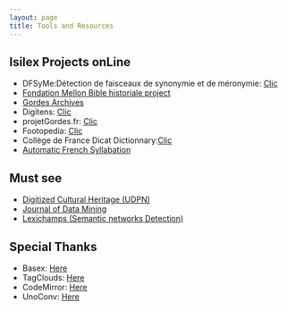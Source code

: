 ```yaml
---
layout: page
title: Tools and Resources
---
```



<p>
  <h2>Isilex Projects onLine</h2>
 <ul>
  <li>DFSyMe:Détection de faisceaux de synonymie et de méronymie: <a shape="rect" href="http://www.dfsm.fr">Clic</a></li>
  <li><a href="http://www.biblehistoriale.fr">Fondation Mellon Bible historiale project</a></li>
  <li><a href="http://www.projetgordes.fr/">Gordes Archives</a></li>
  <li>Digitens:&nbsp;<a shape="rect" href="http://www.digitens.fr">Clic</a></li>
  <li>projetGordes.fr:&nbsp;<a shape="rect" href="http://www.projetgordes.fr">Clic</a></li>
  <li>Footopedia:&nbsp;<a shape="rect" href="http://www.footopedia.fr">Clic</a></li>
	<li>Collège de France Dicat Dictionnary:<a shape="rect" href="http://dicat.huma-num.fr/dicat/presentation">Clic</a></li>
    <li><a href="http://www.projetprada.fr/versification">Automatic French Syllabation</a></li>
 </ul>
</p>

<p>
  <h2>Must see</h2>
 <ul>
  <li><a href="http://udpn.fr/spip.php?rubrique3">Digitized Cultural Heritage (UDPN)</a></li>
  <li><a href="https://jdmdh.episciences.org/browse/latest">Journal of Data Mining</a></li>
  <li><a href="http://www.digitens.fr/lexichamp/">Lexichamps (Semantic networks Detection)</a></li>
 </ul>
</p>

<p>
  <h2>Special Thanks</h2>
  <ul>
    <li>Basex:&nbsp;<a shape="rect" href="http://www.basex.org">Here</a></li>
    <li>TagClouds:&nbsp;<a shape="rect" href="http://www.goat1000.com/tagcanvas.php">Here</a></li>
    <li>CodeMirror:&nbsp;<a shape="rect" href="http://codemirror.net/">Here</a></li>
    <li>UnoConv:&nbsp;<a shape="rect" href="https://github.com/dagwieers/unoconv">Here</a></li>
  </ul>
  </ul>
</p>
